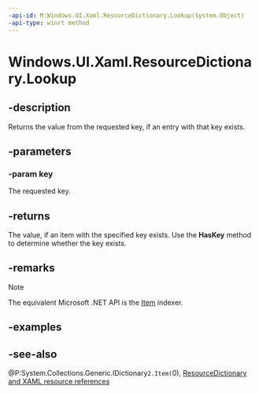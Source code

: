 ```yaml
---
-api-id: M:Windows.UI.Xaml.ResourceDictionary.Lookup(System.Object)
-api-type: winrt method
---
```


<!-- Method syntax
public object Lookup(System.Object key)
-->

# Windows.UI.Xaml.ResourceDictionary.Lookup

## -description
Returns the value from the requested key, if an entry with that key exists.

## -parameters
### -param key
The requested key.

## -returns
The value, if an item with the specified key exists. Use the **HasKey** method to determine whether the key exists.

## -remarks
> [!NOTE]
> The equivalent Microsoft .NET  API is the [Item](resourcedictionary_item.md) indexer.

## -examples

## -see-also
@P:System.Collections.Generic.IDictionary`2.Item(`0), [ResourceDictionary and XAML resource references](https://docs.microsoft.com/windows/uwp/controls-and-patterns/resourcedictionary-and-xaml-resource-references)
